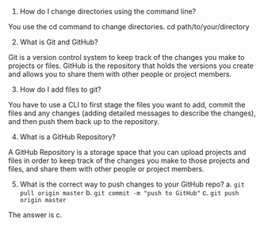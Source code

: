 1. How do I change directories using the command line?

You use the cd command to change directories. cd path/to/your/directory

2. What is Git and GitHub?

Git is a version control system to keep track of the changes you make to projects or files. GitHub is the repository that holds the versions you create and allows you to share them with other people or project members.

3. How do I add files to git?

You have to use a CLI to first stage the files you want to add, commit the files and any changes (adding detailed messages to describe the changes), and then push them back up to the repository.

4. What is a GitHub Repository?

A GitHub Repository is a storage space that you can upload projects and files in order to keep track of the changes you make to those projects and files, and share them with other people or project members.

5. What is the correct way to push changes to your GitHub repo? 
  a. `git pull origin master`
  b. `git commit -m "push to GitHub"`
  c. `git push origin master`

The answer is c.